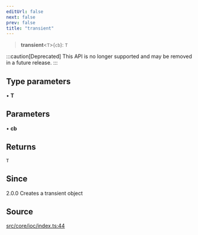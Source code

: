 ```yaml
---
editUrl: false
next: false
prev: false
title: "transient"
---
```


> **transient**\<`T`\>(`cb`): `T`

:::caution[Deprecated]
This API is no longer supported and may be removed in a future release.
:::

## Type parameters

• **T**

## Parameters

• **cb**

## Returns

`T`

## Since

2.0.0
Creates a transient object

## Source

[src/core/ioc/index.ts:44](https://github.com/sern-handler/handler/blob/67bb4d4b9fa126f24874a3de1d4378e9fe9aca07/src/core/ioc/index.ts#L44)
